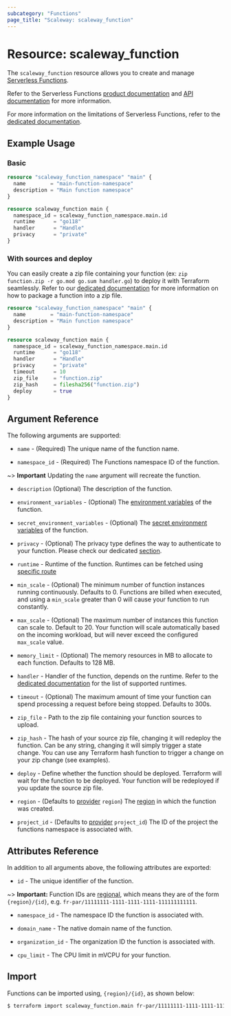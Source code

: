 ```yaml
---
subcategory: "Functions"
page_title: "Scaleway: scaleway_function"
---
```


# Resource: scaleway_function

The `scaleway_function` resource allows you to create and manage [Serverless Functions](https://www.scaleway.com/en/docs/serverless/functions/).

Refer to the Serverless Functions [product documentation](https://www.scaleway.com/en/docs/serverless/functions/) and [API documentation](https://www.scaleway.com/en/developers/api/serverless-functions/) for more information.

For more information on the limitations of Serverless Functions, refer to the [dedicated documentation](https://www.scaleway.com/en/docs/compute/functions/reference-content/functions-limitations/).

## Example Usage

### Basic

```terraform
resource "scaleway_function_namespace" "main" {
  name        = "main-function-namespace"
  description = "Main function namespace"
}

resource scaleway_function main {
  namespace_id = scaleway_function_namespace.main.id
  runtime      = "go118"
  handler      = "Handle"
  privacy      = "private"
}
```

### With sources and deploy

You can easily create a zip file containing your function (ex: `zip function.zip -r go.mod go.sum handler.go`) to deploy it with Terraform seamlessly. Refer to our [dedicated documentation](https://www.scaleway.com/en/docs/serverless/functions/how-to/package-function-dependencies-in-zip/) for more information on how to package a function into a zip file.

```terraform
resource "scaleway_function_namespace" "main" {
  name        = "main-function-namespace"
  description = "Main function namespace"
}

resource scaleway_function main {
  namespace_id = scaleway_function_namespace.main.id
  runtime      = "go118"
  handler      = "Handle"
  privacy      = "private"
  timeout      = 10
  zip_file     = "function.zip"
  zip_hash     = filesha256("function.zip")
  deploy       = true
}
```

## Argument Reference

The following arguments are supported:

- `name` - (Required) The unique name of the function name.

- `namespace_id` - (Required) The Functions namespace ID of the function.

~> **Important** Updating the `name` argument will recreate the function.

- `description` (Optional) The description of the function.

- `environment_variables` - (Optional) The [environment variables](https://www.scaleway.com/en/docs/compute/functions/concepts/#environment-variables) of the function.

- `secret_environment_variables` - (Optional) The [secret environment variables](https://www.scaleway.com/en/docs/compute/functions/concepts/#secrets) of the function.

- `privacy` - (Optional) The privacy type defines the way to authenticate to your function. Please check our dedicated [section](https://www.scaleway.com/en/developers/api/serverless-functions/#protocol-9dd4c8).

- `runtime` - Runtime of the function. Runtimes can be fetched using [specific route](https://www.scaleway.com/en/developers/api/serverless-functions/#path-functions-get-a-function)

- `min_scale` - (Optional) The minimum number of function instances running continuously. Defaults to 0. Functions are billed when executed, and using a `min_scale` greater than 0 will cause your function to run constantly.

- `max_scale` - (Optional) The maximum number of instances this function can scale to. Default to 20. Your function will scale automatically based on the incoming workload, but will never exceed the configured `max_scale` value.

- `memory_limit` - (Optional) The memory resources in MB to allocate to each function. Defaults to 128 MB.

- `handler` - Handler of the function, depends on the runtime. Refer to the [dedicated documentation](https://www.scaleway.com/en/developers/api/serverless-functions/#path-functions-create-a-new-function) for the list of supported runtimes.

- `timeout` - (Optional) The maximum amount of time your function can spend processing a request before being stopped. Defaults to 300s.

- `zip_file` - Path to the zip file containing your function sources to upload.

- `zip_hash` - The hash of your source zip file, changing it will redeploy the function. Can be any string, changing it will simply trigger a state change. You can use any Terraform hash function to trigger a change on your zip change (see examples).

- `deploy` - Define whether the function should be deployed. Terraform will wait for the function to be deployed. Your function will be redeployed if you update the source zip file.

- `region` - (Defaults to [provider](../index.md#region) `region`) The [region](../guides/regions_and_zones.md#regions) in which the function was created.

- `project_id` - (Defaults to [provider](../index.md#project_id) `project_id`) The ID of the project the functions namespace is associated with.


## Attributes Reference

In addition to all arguments above, the following attributes are exported:

- `id` - The unique identifier of the function.

~> **Important:** Function IDs are [regional](../guides/regions_and_zones.md#resource-ids), which means they are of the form `{region}/{id}`, e.g. `fr-par/11111111-1111-1111-1111-111111111111`.

- `namespace_id` - The namespace ID the function is associated with.

- `domain_name` - The native domain name of the function.

- `organization_id` - The organization ID the function is associated with.

- `cpu_limit` - The CPU limit in mVCPU for your function.

## Import

Functions can be imported using, `{region}/{id}`, as shown below:

```bash
$ terraform import scaleway_function.main fr-par/11111111-1111-1111-1111-111111111111
```
